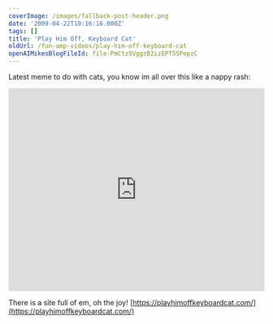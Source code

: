 ```yaml
---
coverImage: /images/fallback-post-header.png
date: '2009-04-22T10:16:16.000Z'
tags: []
title: 'Play Him Off, Keyboard Cat'
oldUrl: /fun-amp-videos/play-him-off-keyboard-cat
openAIMikesBlogFileId: file-PmCtzSVggzB2izEPT5SPepzC
---
```


Latest meme to do with cats, you know im all over this like a nappy rash:

<iframe width="100%" height="400" src="https://www.youtube.com/embed/BhsLTsZgajs" frameborder="0" allow="accelerometer; autoplay; clipboard-write; encrypted-media; gyroscope; picture-in-picture" allowfullscreen></iframe>

There is a site full of em, oh the joy! [https://playhimoffkeyboardcat.com/](https://playhimoffkeyboardcat.com/)
